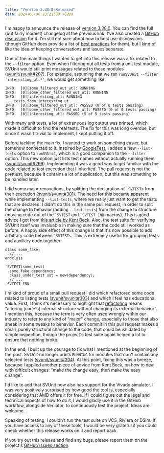 ```yaml
---
title: "Version 3.38.0 Released"
date: 2024-05-06 23:21:00 +0200
---
```


I'm happy to announce the release of [version 3.38.0](https://github.com/svunit/svunit/releases/tag/v3.38.0).
You can find the full (but fairly modest) changelog at the previous link.
I've also created a [GitHub discussion](https://github.com/svunit/svunit/discussions/309) for it.
I'm still not sure about how to best use discussions
(though GitHub does provide a list of [best practices](https://docs.github.com/en/discussions/guides/best-practices-for-community-conversations-on-github) for them),
but I kind of like the idea of keeping conversations and issues separate.

One of the main things I wanted to get into this release was a fix related to the `--filter` option.
Even when filtering out all tests from a unit test module,
SVUnit would still print messages related to these modules ([svunit/svunit#207](https://github.com/svunit/svunit/issues/207)).
For example, assuming that we ran `runSVUnit --filter 'interesting_ut.*'`,
we would get something like:

```
INFO:  [0][some_filtered_out_ut]: RUNNING
INFO:  [0][some_other_filtered_out_ut]: RUNNING
INFO:  [0][interesting_ut]: RUNNING
... tests from interesting_ut ...
INFO:  [0][some_filtered_out_ut]: PASSED (0 of 0 tests passing)
INFO:  [0][some_other_filtered_out_ut]: PASSED (0 of 0 tests passing)
INFO:  [0][interesting_ut]: PASSED (5 of 5 tests passing)
```

With many unit tests,
a lot of extraneous log output was printed,
which made it difficult to find the real tests.
The fix for this was long overdue,
but since it wasn't trivial to implement,
I kept putting it off.

Before tackling the main fix,
I wanted to work on something easier,
but somehow connected to it.
Inspired by [GoogleTest](https://google.github.io/googletest/advanced.html#listing-test-names),
I added a new `--list-tests` option to `runSVUnit`,
which is a good companion to the `--filter` option.
This new option just lists test names without actually running them ([svunit/svunit#299](https://github.com/svunit/svunit/pull/299)).
Implementing it was a good way to get familiar with the code related to test execution that I inherited.
The pull request is not the prettiest,
because it contains a lot of duplication,
but this was something to be handled later.

I did some major renovations,
by splitting the declaration of `` `SVTESTs `` from their execution ([svunit/svunit#301](https://github.com/svunit/svunit/pull/301)).
The need for this became apparent while implementing `--list-tests`,
where we really just want to get the tests that are declared.
I didn't do this in the same pull request,
in order to split the change to behavior (adding `--list-tests`)
from the change to structure (moving code out of the `` `SVTEST `` and `` `SVTEST_END `` macros).
This is good advice I got from [this article by Kent Beck](https://tidyfirst.substack.com/p/structure-and-behavior-prs).
Also, the test suite for verifying SVUnit itself was invaluable
in making sure that the code still worked as before.
A happy side effect of this change is
that it's now possible to add arbitrary code between `` `SVTESTs ``.
This is extremely useful for grouping tests and auxiliary code together:

```
class some_fake;
  // ...
endclass

`SVTEST(some_test)
  some_fake dependency;
  class_under_test uut = new(dependency);
  // ...
`SVTEST_END
```

I'm kind of proud of a small pull request I did
which refactored some code related to listing tests ([svunit/svunit#303](https://github.com/svunit/svunit/pull/303))
and which I feel has educational value.
First, I think it's necessary to highlight that [refactoring](https://refactoring.com/) means
"altering [code's] internal structure without changing its external behavior".
I mention this,
because the term is very often used wrongly within our industry to refer to any kind of "major" change,
especially to those that also sneak in some tweaks to behavior.
Each commit in this pull request makes a small, purely structural change to the code,
that could be validated by simple inspection,
though the project's test suite again helped a lot to ensure that nothing broke.

In the end,
I built up the courage to fix what I mentioned at the beginning of the post.
SVUnit no longer prints `RUNNING` for modules that don't contain any selected tests ([svunit/svunit#304](https://github.com/svunit/svunit/pull/304)).
At this point,
fixing this was a breeze,
because I applied another piece of advice from Kent Beck,
on how to deal with difficult changes:
"make the change easy, then make the easy change".

I'd like to add that SVUnit now also has support for the Vivado simulator.
I was very positively surprised by how good the tool is,
especially considering that AMD offers it for free.
If I could figure out the legal and technical aspects of how to do it,
I would gladly use it in the GitHub workflow, alongside Verilator,
to continuously test the project. Ideas are welcome.

Speaking of testing,
I couldn't run the test suite on VCS, Riviera or DSim.
If you have access to any of these tools,
I would be very grateful if you could check whether this release works on it and report back.

If you try out this release and find any bugs,
please report them on the project's [GitHub Issues section](https://github.com/svunit/svunit/issues).
